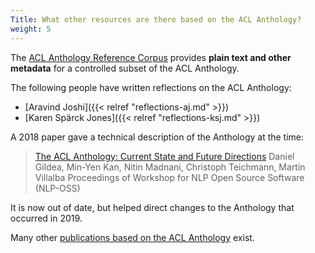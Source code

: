 ```yaml
---
Title: What other resources are there based on the ACL Anthology?
weight: 5
---
```


The [ACL Anthology Reference Corpus](http://acl-arc.comp.nus.edu.sg/) provides **plain text and other metadata** for a controlled subset of the ACL Anthology.

The following people have written reflections on the ACL Anthology:

+ [Aravind Joshi]({{< relref "reflections-aj.md" >}})
+ [Karen Spärck Jones]({{< relref "reflections-ksj.md" >}})

A 2018 paper gave a technical description of the Anthology at the time:

> [The ACL Anthology: Current State and Future Directions](https://aclweb.org/anthology/W18-2504/)
> Daniel Gildea, Min-Yen Kan, Nitin Madnani, Christoph Teichmann, Martin Villalba
> Proceedings of Workshop for NLP Open Source Software (NLP-OSS)

It is now out of date, but helped direct changes to the Anthology that occurred in 2019.

Many other [publications based on the ACL Anthology](https://scholar.google.de/scholar?q=acl+anthology) exist.
